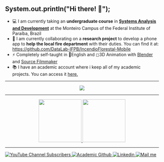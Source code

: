 ## System.out.println("Hi there! 👋");

- 💻 I am currently taking an **undergraduate course** in [**Systems Analysis and Development**](https://estudante.ifpb.edu.br/cursos/13/) at the Monteiro Campus of the Federal Institute of Paraíba, Brazil
- 👯 I am currently collaborating on a **research project** to develop a phone app to **help the local fire department** with their duties. You can find it at: <https://github.com/DataLab-IFPB/IncendioFlorestal-Mobile>
- ⚡ Completely self-taught in 📘English and ◻3D Animation with [Blender](https://www.blender.org/) and [Source Filmmaker](https://www.sourcefilmmaker.com/)
- 📚 I have an academic account where i keep all of my academic projects. You can access it [here.](https://github.com/JanJoris-IFPB)

<hr/>

<div align="center">
  <a href="https://skillicons.dev">
    <img src="https://skillicons.dev/icons?i=java,spring,docker,nodejs,js,ts,react,mysql,postgres,vscode,blender&theme=light" />
  </a>
</div>

<hr/>

<div align="center">
  <a href="https://github.com/BrandonLogandi">
    <img height="140em" src="https://github-readme-stats.vercel.app/api?username=BrandonLogandi&show_icons=true&theme=algolia&include_all_commits=true&count_private=true"/>
  </a>
  <a href="https://github.com/BrandonLogandi">
    <img height="140em" src="https://github-readme-stats.vercel.app/api/top-langs/?username=BrandonLogandi&layout=compact&langs_count=7&theme=algolia"/>
   </a>
</div>

<hr/>

<div align="left">
  <a href="https://www.youtube.com/channel/UC-VmJYFeXjBLvqeVwfOo4qQ"> <img alt="YouTube Channel Subscribers" src="https://img.shields.io/youtube/channel/subscribers/UC-VmJYFeXjBLvqeVwfOo4qQ?style=for-the-badge&logo=youtube">
  <a href="https://github.com/JanJoris-IFPB"> <img alt="Academic Github" src="https://img.shields.io/badge/-Academic%20Github-lightgrey?style=for-the-badge&logo=github">
  <a href="https://www.linkedin.com/in/jan-joris-tom%C3%A9-de-lira/"> <img alt="Linkedin" src="https://img.shields.io/badge/-linkedin-informational?style=for-the-badge&logo=linkedin">
  <a href="mailto:jan.joris@academico.ifpb.edu.br"> <img alt="Mail me" src="https://img.shields.io/badge/-email-grey?style=for-the-badge&logo=gmail">
<div/>
